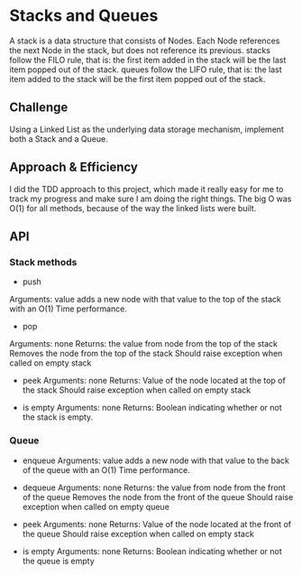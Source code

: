 # Stacks and Queues
A stack is a data structure that consists of Nodes. Each Node references the next Node in the stack, but does not reference its previous.
stacks follow the FILO rule, that is: the first item added in the stack will be the last item popped out of the stack.
queues follow the LIFO rule, that is: the last item added to the stack will be the first item popped out of the stack.


## Challenge
Using a Linked List as the underlying data storage mechanism, implement both a Stack and a Queue.

## Approach & Efficiency
I did the TDD approach to this project, which made it really easy for me to track my progress and make sure I am doing the right things.
The big O was O(1) for all methods, because of the way the linked lists were built.

## API

### Stack methods

* push

Arguments: value
adds a new node with that value to the top of the stack with an O(1) Time performance.
* pop

Arguments: none
Returns: the value from node from the top of the stack
Removes the node from the top of the stack
Should raise exception when called on empty stack

* peek
Arguments: none
Returns: Value of the node located at the top of the stack
Should raise exception when called on empty stack

* is empty
Arguments: none
Returns: Boolean indicating whether or not the stack is empty.

### Queue

* enqueue
Arguments: value
adds a new node with that value to the back of the queue with an O(1) Time performance.

* dequeue
Arguments: none
Returns: the value from node from the front of the queue
Removes the node from the front of the queue
Should raise exception when called on empty queue

* peek
Arguments: none
Returns: Value of the node located at the front of the queue
Should raise exception when called on empty stack

* is empty
Arguments: none
Returns: Boolean indicating whether or not the queue is empty
